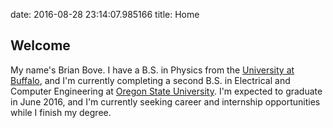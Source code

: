 date: 2016-08-28 23:14:07.985166
title: Home 

Welcome
-------

My name's Brian Bove. I have a B.S. in Physics from the
[University at Buffalo](http://www.physics.buffalo.edu/), and I'm currently
completing a second B.S. in Electrical and Computer Engineering at
[Oregon State University](http://engineering.oregonstate.edu). I'm expected to
graduate in June 2016, and I'm currently seeking career and internship
opportunities while I finish my degree.

